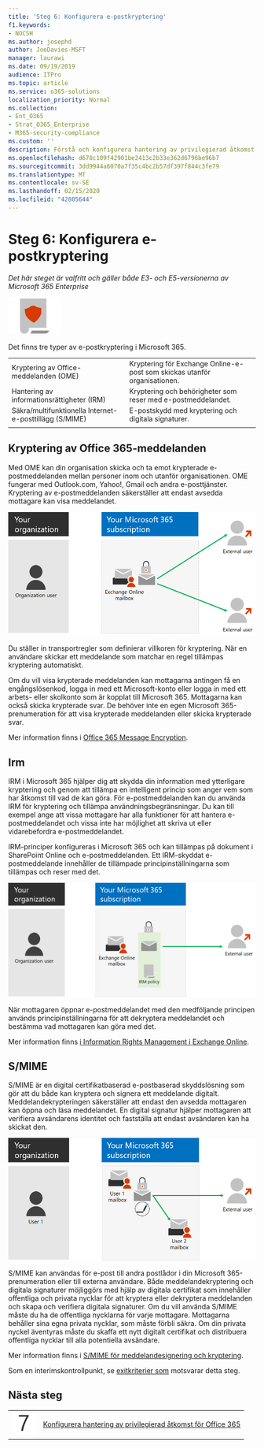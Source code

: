 ```yaml
---
title: 'Steg 6: Konfigurera e-postkryptering'
f1.keywords:
- NOCSH
ms.author: josephd
author: JoeDavies-MSFT
manager: laurawi
ms.date: 09/19/2019
audience: ITPro
ms.topic: article
ms.service: o365-solutions
localization_priority: Normal
ms.collection:
- Ent_O365
- Strat_O365_Enterprise
- M365-security-compliance
ms.custom: ''
description: Förstå och konfigurera hantering av privilegierad åtkomst för Office 365.
ms.openlocfilehash: d678c109f42901be2413c2b33e362d6796be96b7
ms.sourcegitcommit: 3dd9944a6070a7f35c4bc2b57df397f844c3fe79
ms.translationtype: MT
ms.contentlocale: sv-SE
ms.lasthandoff: 02/15/2020
ms.locfileid: "42805644"
---
```

# <a name="step-6-configure-email-encryption"></a>Steg 6: Konfigurera e-postkryptering

*Det här steget är valfritt och gäller både E3- och E5-versionerna av Microsoft 365 Enterprise*

![Fas 6: Informationsskydd](../media/deploy-foundation-infrastructure/infoprotection_icon-small.png)

Det finns tre typer av e-postkryptering i Microsoft 365.

|||
|:-------|:-----|
| Kryptering av Office-meddelanden (OME) | Kryptering för Exchange Online-e-post som skickas utanför organisationen. |
| Hantering av informationsrättigheter (IRM) | Kryptering och behörigheter som reser med e-postmeddelandet. |
| Säkra/multifunktionella Internet-e-posttillägg (S/MIME) | E-postskydd med kryptering och digitala signaturer. |
|||

## <a name="office-365-message-encryption"></a>Kryptering av Office 365-meddelanden

Med OME kan din organisation skicka och ta emot krypterade e-postmeddelanden mellan personer inom och utanför organisationen. OME fungerar med Outlook.com, Yahoo!, Gmail och andra e-posttjänster. Kryptering av e-postmeddelanden säkerställer att endast avsedda mottagare kan visa meddelandet.

![OME-kryptering av e-postmeddelanden](../media/infoprotect-email-encryption/ome-encryption.png)

Du ställer in transportregler som definierar villkoren för kryptering. När en användare skickar ett meddelande som matchar en regel tillämpas kryptering automatiskt.

Om du vill visa krypterade meddelanden kan mottagarna antingen få en engångslösenkod, logga in med ett Microsoft-konto eller logga in med ett arbets- eller skolkonto som är kopplat till Microsoft 365. Mottagarna kan också skicka krypterade svar. De behöver inte en egen Microsoft 365-prenumeration för att visa krypterade meddelanden eller skicka krypterade svar.

Mer information finns i [Office 365 Message Encryption](https://docs.microsoft.com/Office365/SecurityCompliance/ome).

## <a name="irm"></a>Irm

IRM i Microsoft 365 hjälper dig att skydda din information med ytterligare kryptering och genom att tillämpa en intelligent princip som anger vem som har åtkomst till vad de kan göra. För e-postmeddelanden kan du använda IRM för kryptering och tillämpa användningsbegränsningar. Du kan till exempel ange att vissa mottagare har alla funktioner för att hantera e-postmeddelandet och vissa inte har möjlighet att skriva ut eller vidarebefordra e-postmeddelandet. 

IRM-principer konfigureras i Microsoft 365 och kan tillämpas på dokument i SharePoint Online och e-postmeddelanden. Ett IRM-skyddat e-postmeddelande innehåller de tillämpade principinställningarna som tillämpas och reser med det. 

![IRM-skydd av e-postmeddelanden](../media/infoprotect-email-encryption/irm-protection.png)

När mottagaren öppnar e-postmeddelandet med den medföljande principen används principinställningarna för att dekryptera meddelandet och bestämma vad mottagaren kan göra med det. 

Mer information finns [i Information Rights Management i Exchange Online]( https://docs.microsoft.com/office365/SecurityCompliance/information-rights-management-in-exchange-online).

## <a name="smime"></a>S/MIME

S/MIME är en digital certifikatbaserad e-postbaserad skyddslösning som gör att du både kan kryptera och signera ett meddelande digitalt. Meddelandekrypteringen säkerställer att endast den avsedda mottagaren kan öppna och läsa meddelandet. En digital signatur hjälper mottagaren att verifiera avsändarens identitet och fastställa att endast avsändaren kan ha skickat den.

![S/MIME-skydd av e-postmeddelanden](../media/infoprotect-email-encryption/smime-protection.png)

S/MIME kan användas för e-post till andra postlådor i din Microsoft 365-prenumeration eller till externa användare.
Både meddelandekryptering och digitala signaturer möjliggörs med hjälp av digitala certifikat som innehåller offentliga och privata nycklar för att kryptera eller dekryptera meddelanden och skapa och verifiera digitala signaturer.
Om du vill använda S/MIME måste du ha de offentliga nycklarna för varje mottagare. Mottagarna behåller sina egna privata nycklar, som måste förbli säkra. Om din privata nyckel äventyras måste du skaffa ett nytt digitalt certifikat och distribuera offentliga nycklar till alla potentiella avsändare.

Mer information finns i [S/MIME för meddelandesignering och kryptering](https://docs.microsoft.com/Exchange/policy-and-compliance/smime).


Som en interimskontrollpunkt, se [exitkriterier som](infoprotect-exit-criteria.md#crit-infoprotect-step6) motsvarar detta steg.

## <a name="next-step"></a>Nästa steg

|||
|:-------|:-----|
|![Steg 7](../media/stepnumbers/Step7.png)|[Konfigurera hantering av privilegierad åtkomst för Office 365](infoprotect-configure-privileged-access-management.md)|
